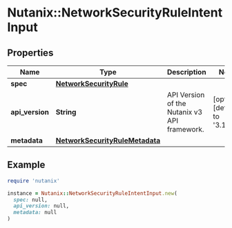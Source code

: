 # Nutanix::NetworkSecurityRuleIntentInput

## Properties

| Name | Type | Description | Notes |
| ---- | ---- | ----------- | ----- |
| **spec** | [**NetworkSecurityRule**](NetworkSecurityRule.md) |  |  |
| **api_version** | **String** | API Version of the Nutanix v3 API framework. | [optional][default to &#39;3.1.0&#39;] |
| **metadata** | [**NetworkSecurityRuleMetadata**](NetworkSecurityRuleMetadata.md) |  |  |

## Example

```ruby
require 'nutanix'

instance = Nutanix::NetworkSecurityRuleIntentInput.new(
  spec: null,
  api_version: null,
  metadata: null
)
```

